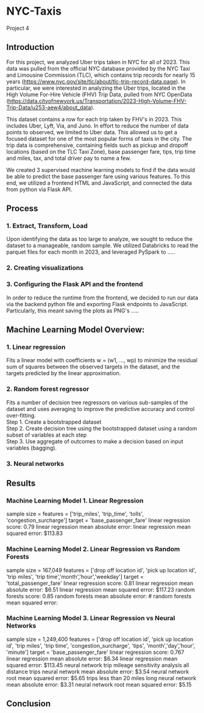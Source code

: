 # NYC-Taxis
Project 4

## Introduction

For this project, we analyzed Uber trips taken in NYC for all of 2023. This data was pulled from the official NYC database provided by the NYC Taxi and Limousine Commission (TLC), which contains trip records for nearly 15 years (https://www.nyc.gov/site/tlc/about/tlc-trip-record-data.page). In particular, we were interested in analyzing the Uber trips, located in the High Volume For-Hire Vehicle (FHV) Trip Data, pulled from NYC OpenData (https://data.cityofnewyork.us/Transportation/2023-High-Volume-FHV-Trip-Data/u253-aew4/about_data).

This dataset contains a row for each trip taken by FHV's in 2023. This includes Uber, Lyft, Via, and Juno. In effort to reduce the number of data points to observed, we limited to Uber data. This allowed us to get a focused dataset for one of the most popular forms of taxis in the city. The trip data is comprehensive, containing fields such as pickup and dropoff locations (based on the TLC Taxi Zone), base passenger fare, tips, trip time and miles, tax, and total driver pay to name a few.

We created 3 supervised machine learning models to find if the data would be able to predict the base passenger fare using various features. To this end, we utilized a frontend HTML and JavaScript, and connected the data from python via Flask API.

## Process

### 1. Extract, Transform, Load
Upon identifying the data as too large to analyze, we sought to reduce the dataset to a manageable, random sample. We utilized Databricks to read the parquet files for each month in 2023, and leveraged PySpark to .....


### 2. Creating visualizations


### 3. Configuring the Flask API and the frontend
In order to reduce the runtime from the frontend, we decided to run our data via the backend python file and exporting Flask endpoints to JavaScript. Particularly, this meant saving the plots as PNG's .....


## Machine Learning Model Overview:

### 1. Linear regression
Fits a linear model with coefficients w = (w1, …, wp) to minimize the residual sum of squares between the observed targets in the dataset, and the targets predicted by the linear approximation.

### 2. Random forest regressor
Fits a number of decision tree regressors on various sub-samples of the dataset and uses averaging to improve the predictive accuracy and control over-fitting.  <br />
Step 1. Create a bootstrapped dataset  <br />
Step 2. Create decision tree using the bootstrapped dataset using a random subset of variables at each step  <br />
Step 3. Use aggregate of outcomes to make a decision based on input variables (bagging). 

### 3. Neural networks

## Results

### Machine Learning Model 1. Linear Regression
sample size = 
features = ['trip_miles', 'trip_time', 'tolls', 'congestion_surcharge']
target = 'base_passenger_fare'
linear regression score: 0.79
linear regression mean absolute error: 
linear regression mean squared error: $113.83

### Machine Learning Model 2. Linear Regression vs Random Forests
sample size = 167,049
features = ['drop off location id', 'pick up location id', 'trip miles', 'trip time','month','hour','weekday']
target = 'total_passenger_fare'
linear regression score: 0.81
linear regression mean absolute error: $6.51
linear regression mean squared error: $117.23
random forests score: 0.85
random forests mean absolute error: #
random forests mean squared error: 

### Machine Learning Model 3. Linear Regression vs Neural Networks
sample size = 1,249,400
features = ['drop off location id', 'pick up location id', 'trip miles', 'trip time', 'congestion_surcharge', 'tips', 'month','day','hour', 'minute']
target = 'base_passenger_fare'
linear regression score: 0.767
linear regression mean absolute error: $6.34
linear regression mean squared error: $113.45
neural network trip mileage sensitivity analysis
all distance trips
neural network mean absolute error: $3.54
neural network root mean squared error: $5.65
trips less than 20 miles long
neural network mean absolute error: $3.31
neural network root mean squared error: $5.15

## Conclusion